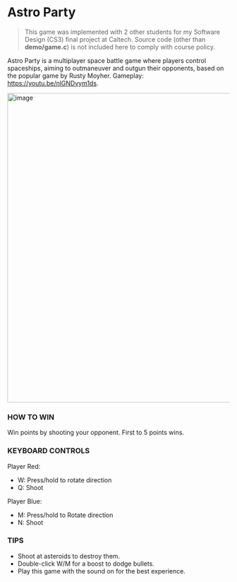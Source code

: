 # Astro Party
> This game was implemented with 2 other students for my Software Design (CS3) final project at Caltech. Source code (other than **demo/game.c**) is not included here to comply with course policy.

Astro Party is a multiplayer space battle game where players control spaceships, aiming to outmaneuver and outgun their opponents, based on the popular game by Rusty Moyher. Gameplay: https://youtu.be/nlGNDvym1ds.

<img width="700" alt="image" src="https://github.com/noramxiao/Astro-Party/assets/73308763/8395b96f-f74c-4cdd-adef-4baa0d051da1">


### HOW TO WIN
Win points by shooting your opponent. First to 5 points wins.

### KEYBOARD CONTROLS
Player Red:
 - W: Press/hold to rotate direction
 - Q: Shoot

Player Blue:
 - M: Press/hold to Rotate direction
 - N: Shoot

### TIPS
- Shoot at asteroids to destroy them.
- Double-click W/M for a boost to dodge bullets.
- Play this game with the sound on for the best experience.
